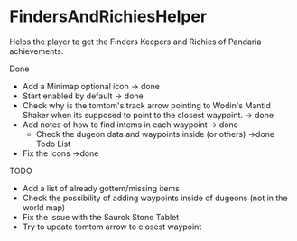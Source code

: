 FindersAndRichiesHelper
=======================

Helps the player to get the Finders Keepers and Richies of Pandaria achievements.

Done

- Add a Minimap optional icon -> done
- Start enabled by default -> done
- Check why is the tomtom's track arrow pointing to Wodin's Mantid Shaker when its supposed to point to the closest waypoint. -> done
- Add notes of how to find intems in each waypoint -> done
  - Check the dugeon data and waypoints inside (or others) ->done
Todo List
- Fix the icons ->done

TODO
- Add a list of already gottem/missing items
- Check the possibility of adding waypoints inside of dugeons (not in the world map)
- Fix the issue with the Saurok Stone Tablet
- Try to update tomtom arrow to closest waypoint
